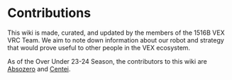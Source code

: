 # Contributions

This wiki is made, curated, and updated by the members of the 1516B VEX VRC Team. We aim to note down information about our robot and strategy that would prove useful to other people in the VEX ecosystem.

As of the Over Under 23-24 Season, the contributors to this wiki are [Absozero](https://github.com/absozero) and [Centei](https://github.com/Centei).
